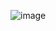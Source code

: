 ![image](https://user-images.githubusercontent.com/92827920/138011063-20d505cc-e6a2-4206-b53c-e93588ba38a0.png)
